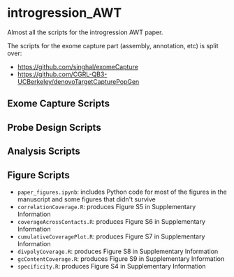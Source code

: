 # introgression_AWT
Almost all the scripts for the introgression AWT paper.

The scripts for the exome capture part (assembly, annotation, etc) is split over:
* https://github.com/singhal/exomeCapture
* https://github.com/CGRL-QB3-UCBerkeley/denovoTargetCapturePopGen

## Exome Capture Scripts

## Probe Design Scripts

## Analysis Scripts

## Figure Scripts
- `paper_figures.ipynb`: includes Python code for most of the figures in the manuscript and some figures that didn't survive
- `correlationCoverage.R`: produces Figure S5 in Supplementary Information
- `coverageAcrossContacts.R`: produces Figure S6 in Supplementary Information
- `cumulativeCoveragePlot.R`: produces Figure S7 in Supplementary Information
- `divpolyCoverage.R`: produces Figure S8 in Supplementary Information
- `gcContentCoverage.R`: produces Figure S9 in Supplementary Information
- `specificity.R`: produces Figure S4 in Supplementary Information

